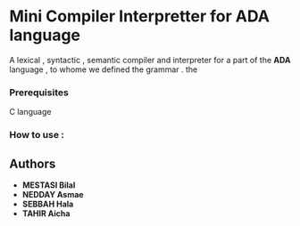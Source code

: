 # Mini Compiler Interpretter for ADA language

A lexical , syntactic , semantic compiler and interpreter for a part of the **ADA** language , to whome we defined the grammar .
the

### Prerequisites

C language



### How to use : 





## Authors

* **MESTASI Bilal**
* **NEDDAY Asmae**
* **SEBBAH Hala**
* **TAHIR Aicha**


